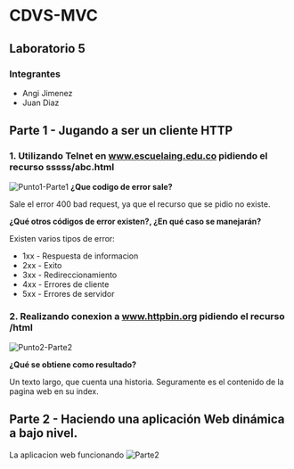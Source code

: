 # CDVS-MVC
## Laboratorio 5
### Integrantes
- Angi Jimenez
- Juan Diaz

## Parte 1 - Jugando a ser un cliente HTTP
### 1. Utilizando Telnet en www.escuelaing.edu.co pidiendo el recurso sssss/abc.html
![Punto1-Parte1](https://i.imgur.com/OJfIBpg.png)
**¿Que codigo de error sale?**

Sale el error 400 bad request, ya que el recurso que se pidio no existe.

**¿Qué otros códigos de error existen?, ¿En qué caso se manejarán?**

Existen varios tipos de error:
- 1xx - Respuesta de informacion
- 2xx - Exito
- 3xx - Redireccionamiento
- 4xx - Errores de cliente
- 5xx - Errores de servidor

### 2. Realizando conexion a www.httpbin.org pidiendo el recurso /html
![Punto2-Parte2](https://i.imgur.com/1d7cJzx.png)

**¿Qué se obtiene como resultado?**

Un texto largo, que cuenta una historia. Seguramente es el contenido de la pagina web en su index.

## Parte 2 - Haciendo una aplicación Web dinámica a bajo nivel.

La aplicacion web funcionando
![Parte2](https://i.imgur.com/8sqUt5Y.png)




